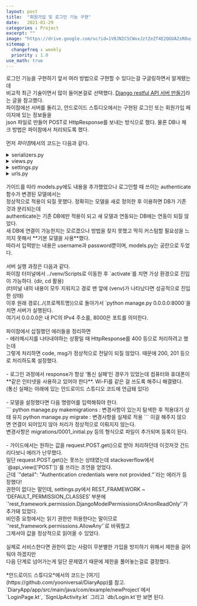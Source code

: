 ```yaml
---
layout: post
title:  "회원가입 및 로그인 기능 구현"
date:   2021-01-29
categories : Project
excerpt: ""
image: "https://drive.google.com/uc?id=1V0JNICSCWxxJztZeZf4E2QGUA2sR8ug9"
sitemap :
  changefreq : weekly
  priority : 1.0
use_math: true
---
```


로그인 기능을 구현하기 앞서 여러 방법으로 구현할 수 있다는걸 구글링하면서 알게됐는데<br>
비교적 최근 기술이면서 많이 들어본걸로 선택했다. [Django restful API 서버 만들기](https://cholol.tistory.com/471)라는 글을 참고했다.<br>
파이참에선 서버를 돌리고, 안드로이드 스튜디오에서는 구현된 로그인 또는 회원가입 페이지에 있는 정보들을<br>
json 파일로 만들어 POST로 HttpResponse를 보내는 방식으로 했다. 물론 DB나 체크 방법은 파이참에서 처리되도록 했다.<br>
<br>
먼저 *파이참*에서의 코드는 다음과 같다.<br>

<details>
<summary>serializers.py</summary>
<div markdown="1">
<script src="https://gist.github.com/yooniversal/b1a943a86ad4b07ff1890ebc2cdf7d44.js"></script>
</div>
</details>

<details>
<summary>views.py</summary>
<div markdown="1">
<script src="https://gist.github.com/yooniversal/16ea750d8ff8ff6a989f6fa5e6a32130.js"></script>
</div>
</details>

<details>
<summary>settings.py</summary>
<div markdown="1">
<script src="https://gist.github.com/yooniversal/b94a111627d45b1664f78db78c357c1c.js"></script>
</div>
</details>

<details>
<summary>urls.py</summary>
<div markdown="1">
<script src="https://gist.github.com/yooniversal/f03bb7370bf68a2c76d2fc7ff2e08817.js"></script>
</div>
</details>

<br>
가이드를 따라 models.py에도 내용을 추가했었으나 로그인할 때 쓰이는 authenticate 함수가 변경된 모델에서는<br>
정상적으로 적용이 되질 못했다. 정확히는 모델을 새로 정의한 후 이용하면 DB가 기존 것과 분리되는데<br>
authenticate는 기존 DB에만 적용이 되고 새 모델과 연동되는 DB에는 연동이 되질 않았다.<br>
새 DB에 연결이 가능한지는 모르겠으나 방법을 찾지 못했고 딱히 커스텀할 필요성을 느끼지 못해서 **기본 모델을 사용**했다.<br>
따라서 입력받는 내용은 username과 password뿐이며, models.py는 공란으로 두었다.<br>
<br>
서버 실행 과정은 다음과 같다.<br>
파이참 터미널에서 ../venv/Scripts로 이동한 후 `activate`를 치면 가상 환경으로 진입이 가능하다. (dir, cd 활용)<br>
(터미널 내의 내용이 모두 지워지고 경로 맨 앞에 (venv)가 나타났다면 성공적으로 진입한 상태)<br>
이후 원래 경로(../{프로젝트명})으로 돌아가서 `python manage.py 0.0.0.0:8000`을 치면 서버가 실행된다.<br>
여기서 0.0.0.0은 내 PC의 IPv4 주소를, 8000은 포트를 의미한다.<br>
<br>
파이참에서 삽질했던 에러들을 정리하면<br>
- 에러메시지를 나타내야하는 상황일 때 HttpResponse를 400 등으로 처리하려고 했는데<br>
그렇게 처리하면 code, msg가 정상적으로 전달이 되질 않았다. 때문에 200, 201 등으로 처리하도록 설정했다.<br>
<br>
- 로그인 과정에서 response가 항상 ‘통신 실패’인 경우가 있었는데 컴퓨터와 휴대폰이<br>
**같은 인터넷을 사용하고 있어야 한다**. Wi-Fi를 같은 걸 쓰도록 해주니 해결됐다.<br>
(통신 실패는 아래에 있는 안드로이드 스튜디오 코드에 언급돼 있다)<br>
<br>
- 모델을 설정했다면 다음 명령어를 입력해줘야 한다.<br>
```
python manage.py makemigrations : 변경사항이 있는지 탐색한 후 적용대기 상태 유지
python manage.py migrate : 변경사항을 실제로 적용
```
이걸 해주지 않으면 연결이 되어있지 않아 처리가 정상적으로 이뤄지지 않는다.<br>
변경사항은 migrations/0001_initial.py 등의 형식으로 파일이 추가되며 등록이 된다.<br>
<br>
- 가이드에서는 원하는 값을 request.POST.get()으로 받아 처리하던데 이것저것 건드리다보니 에러가 난무했다.<br>
일단 request.POST.get()는 못쓰는 상태였는데 stackoverflow에서 `@api_view(['POST'])`를 쓰라는 조언을 얻었다.<br>
근데 `"detail": "Authentication credentials were not provided.“`라는 에러가 등장했다!<br>
권한이 없다는 말인데, settings.py에서 REST_FRAMEWORK  ~ ‘DEFAULT_PERMISSION_CLASSES’ 부분에<br>
`'rest_framework.permission.DjangoModelPermissionsOrAnonReadOnly‘`가 추가돼 있었다.<br>
비인증 요청에서는 읽기 권한만 허용한다는 말이므로 `'rest_framework.permissions.AllowAny'`로 바꿔줬고<br>
그제서야 값을 정상적으로 읽어올 수 있었다.<br>
<br>
실제로 서비스한다면 권한이 없는 사람이 무분별한 가입을 방지하기 위해서 제한을 걸어둬야 하겠지만<br>
다음 단계로 넘어가는게 일단 문제였기 때문에 제한을 풀어놓는걸로 결정했다.<br>
<br>
*안드로이드 스튜디오*에서의 코드는 [여기](https://github.com/yooniversal/DiaryApp)를 참고.<br>
`DiaryApp/app/src/main/java/com/example/newProject`에서<br>
`LoginPage.kt`, `SignUpActivity.kt` 그리고 `db/Login.kt`만 보면 된다.

<script src="https://utteranc.es/client.js"
        repo="yooniversal/blog-comments"
        issue-term="pathname"
        theme="github-light"
        crossorigin="anonymous"
        async>
</script>
